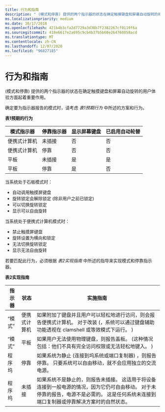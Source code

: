```yaml
---
title: 行为和指南
description: " (模式和停靠) 提供的两个指示器的状态在确定触摸键盘和屏幕自动旋转的用户体验方面起着重要作用。"
ms.localizationpriority: medium
ms.date: 10/17/2018
ms.openlocfilehash: 421b4b3cfa2d7729a3d38b7f2382267cf0119f6a
ms.sourcegitcommit: 418e6617e2a695c9cb4b37b5b60e264760858acd
ms.translationtype: MT
ms.contentlocale: zh-CN
ms.lasthandoff: 12/07/2020
ms.locfileid: "96827185"
---
```

# <a name="behavior-and-guidance"></a>行为和指南


 (模式和停靠) 提供的两个指示器的状态在确定触摸键盘和屏幕自动旋转的用户体验方面起着重要作用。

确定要为指示器报告的模式时，请考虑 *表1预期行为* 中所述的方案和行为。

**表1预期的行为**

| 模式指示器 | 停靠指示器 | 显示屏幕键盘 | 已启用自动轮替 |
|----------------|----------------|------------------------------|-----------------------|
| 便携式计算机         | 未插接       | 否                           | 否                    |
| 便携式计算机         | 停靠         | 否                           | 否                    |
| 平板          | 未插接       | 是                          | 是                   |
| 平板          | 停靠         | 是                          | 否                    |

 

当系统处于石板模式时：

-   自动调用触摸屏键盘
-   旋转锁定会解除锁定 (除非用户之前已锁定) 
-   可以切换旋转锁定
-   显示可以自由旋转

当系统处于便携式计算机模式时：

-   禁止触摸屏键盘
-   旋转设置为横向和锁定
-   无法切换旋转锁定
-   显示无法自由旋转

若要匹配此行为，必须根据 *表2实现指南* 中所述的指导来实现模式和停靠指示器。

**表2实现指南**

| 指示器 | 状态    | 实施指南                                                                                                                                                                                                                                                                                                                   |
|-----------|----------|-------------------------------------------------------------------------------------------------------------------------------------------------------------------------------------------------------------------------------------------------------------------------------------------------------------------------------------------|
| “模式”      | 便携式计算机   | 如果附加了键盘并且用户可以轻松地进行访问，则会报告便携式计算机。 对于改装 (，系统可以通过键盘辅助功能透视在 clamshell 或等效模式下运行。 )                                                                                                                                           |
| “模式”      | 平板    | 如果用户无法使用物理键盘，则报告盖板。  (这种情况包括：他们不具有完全访问权限或无法轻松地键入。 )                                                                                                                                                                         |
| 程序坞      | 停靠   | 如果系统为静止 (连接到坞系统或端口复制器) ，则报告停靠。 只要系统可以自由移动，就不会应用独立的交流电源。                                                                                                                                                        |
| 程序坞      | 未插接 | 如果系统不是静止的，则报告未插接。 这适用于将设备连接到一般电源的情况，因为它仍可自由移动。 对于未停靠的报告，电源不是必需的。 这是任何系统未连接到端口复制器或停靠解决方案时的自然状态。 |

 

 

 




